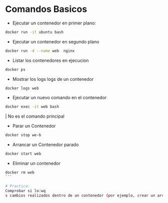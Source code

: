 # Comandos Basicos

- Ejecutar un contenedor en primer plano:

```bash
docker run -it ubuntu bash
```

- Ejecutar un contenedor en segundo plano

```bash
docker run -d --name web  nginx
```

- Listar los contenedores en ejecucion

```bash
docker ps
```

- Mostrar los logs logs de un contenedor

```bash
docker logs web
```

- Ejecutar un nuevo comando en el contenedor

```bash
docker exec -it web bash
```

| No es el comando principal

- Parar un Contenedor

```bash
docker stop we-b
```

- Arrancar un Contenedor parado

```bash
docker start web
```

- Eliminar un contenedor

````bash
docker rm web
```

# Practica:
Comprobar si lo:wq
s cambios realizados dentro de un contenedor (por ejemplo, crear un archivo) se mantienen cuando el contenedor se detiene, se reinicia o se elimina.
````
